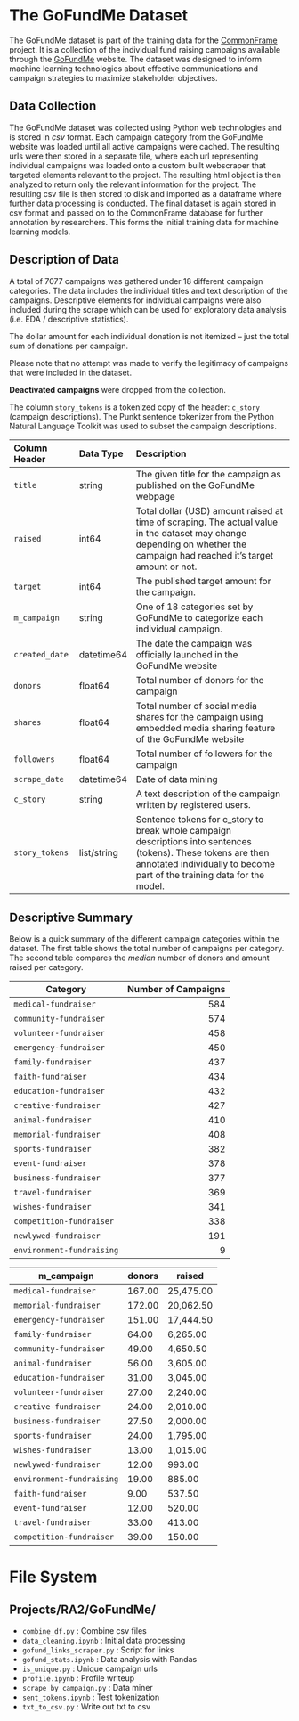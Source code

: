 # The GoFundMe Dataset

The GoFundMe dataset is part of the training data for the [CommonFrame](https://ra2.io/products) project. It is a collection of the individual fund raising campaigns available through the [GoFundMe](https://ca.gofundme.com/) website. The dataset was designed to inform machine learning technologies about effective communications and campaign strategies to maximize stakeholder objectives.

## Data Collection

The GoFundMe dataset was collected using Python web technologies and is stored in *csv* format. Each campaign category from the GoFundMe website was loaded until all active campaigns were cached. The resulting urls were then stored in a separate file, where each url representing individual campaigns was loaded onto a custom built webscraper that targeted elements relevant to the project. The resulting html object is then analyzed to return only the relevant information for the project. The resulting csv file is then stored to disk and imported as a dataframe where further data processing is conducted. The final dataset is again stored in csv format and passed on to the CommonFrame database for further annotation by researchers. This forms the initial training data for machine learning models.

## Description of Data

A total of 7077 campaigns was gathered under 18 different campaign categories. The data includes the individual titles and text description of the campaigns. Descriptive elements for individual campaigns were also included during the scrape which can be used for exploratory data analysis (i.e. EDA / descriptive statistics). 

The dollar amount for each individual donation is not itemized – just the total sum of donations per campaign. 

Please note that no attempt was made to verify the legitimacy of campaigns that were included in the dataset.

**Deactivated campaigns** were dropped from the collection.

The column `story_tokens` is a tokenized copy of the header: `c_story` (campaign descriptions). The Punkt sentence tokenizer from the Python Natural Language Toolkit was used to subset the campaign descriptions.

|Column Header|Data Type|Description|
|:---|:---|:---|
|`title`|string|The given title for the campaign as published on the GoFundMe webpage|
|`raised`|int64|Total dollar (USD) amount  raised at time of scraping. The actual value in the dataset may change depending on whether the campaign had reached it’s target amount or not.|
|`target`|int64|The published target amount for the campaign.|
|`m_campaign`|string|One of 18 categories set by GoFundMe to categorize each individual campaign.|
|`created_date`|datetime64|The date the campaign was officially launched in the GoFundMe website|
|`donors`|float64|Total number of donors for the campaign|
|`shares`|float64|Total number of social media shares for the campaign using embedded media sharing feature of the GoFundMe website|
|`followers`|float64|Total number of followers for the campaign|
|`scrape_date`|datetime64|Date of data mining|
|`c_story`|string|A text description of the campaign written by registered users.|
|`story_tokens`|list/string|Sentence tokens for c_story to break whole campaign descriptions into sentences (tokens). These tokens are then annotated individually to become part of the training data for the model.|



## Descriptive Summary

Below is a quick summary of the different campaign categories within the dataset. The first table shows the total number of campaigns per category. The second table compares the *median* number of donors and amount raised per category. 


|**Category**|**Number of Campaigns**|
|--------|-------------------:|
|`medical-fundraiser`|	584|
|`community-fundraiser`|	574|
|`volunteer-fundraiser`|	458|
|`emergency-fundraiser`|	450|
|`family-fundraiser`|	437|
|`faith-fundraiser`|	434|
|`education-fundraiser`|	432|
|`creative-fundraiser`|	427|
|`animal-fundraiser`|	410|
|`memorial-fundraiser`|	408|
|`sports-fundraiser`|	382|
|`event-fundraiser`|	378|
|`business-fundraiser`|	377|
|`travel-fundraiser`|	369|
|`wishes-fundraiser`|	341|
|`competition-fundraiser`|	338|
|`newlywed-fundraiser`|	191|
|`environment-fundraising`|	9|  



|**m_campaign**|**donors**|**raised**|
|--------------|----------|----------|
|`medical-fundraiser`|	167.00|	25,475.00|
|`memorial-fundraiser`|	172.00|	20,062.50|
|`emergency-fundraiser`|	151.00|	17,444.50|
|`family-fundraiser`|	64.00|	6,265.00|
|`community-fundraiser`|	49.00|	4,650.50|
|`animal-fundraiser`|	56.00|	3,605.00|
|`education-fundraiser`|	31.00|	3,045.00|
|`volunteer-fundraiser`|	27.00|	2,240.00|
|`creative-fundraiser`|	24.00|	2,010.00|
|`business-fundraiser`|	27.50|	2,000.00|
|`sports-fundraiser`|	24.00|	1,795.00|
|`wishes-fundraiser`|	13.00|	1,015.00|
|`newlywed-fundraiser`|	12.00|	993.00|
|`environment-fundraising`|	19.00|	885.00|
|`faith-fundraiser`|	9.00|	537.50|
|`event-fundraiser`|	12.00|	520.00|
|`travel-fundraiser`|	33.00|	413.00|
|`competition-fundraiser`|	39.00|	150.00|

# File System

## Projects/RA2/GoFundMe/

- `combine_df.py`   :   Combine csv files
- `data_cleaning.ipynb`     :   Initial data processing
- `gofund_links_scraper.py`     :   Script for links
- `gofund_stats.ipynb`      :   Data analysis with Pandas
- `is_unique.py`    :    Unique campaign urls
- `profile.ipynb`   :   Profile writeup
- `scrape_by_campaign.py`   :   Data miner
- `sent_tokens.ipynb`   :   Test tokenization
- `txt_to_csv.py`   :   Write out txt to csv